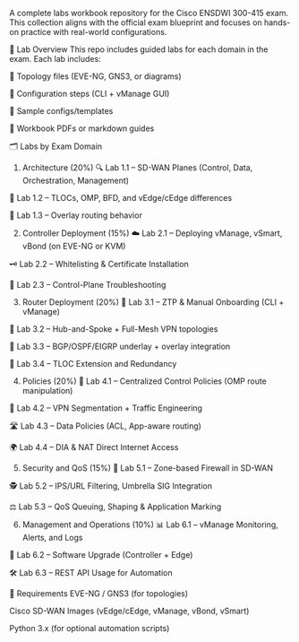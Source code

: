 A complete labs workbook repository for the Cisco ENSDWI 300-415 exam. This collection aligns with the official exam blueprint and focuses on hands-on practice with real-world configurations.

🧪 Lab Overview
This repo includes guided labs for each domain in the exam. Each lab includes:

📁 Topology files (EVE-NG, GNS3, or diagrams)

🔧 Configuration steps (CLI + vManage GUI)

📜 Sample configs/templates

📓 Workbook PDFs or markdown guides

🗂️ Labs by Exam Domain
1. Architecture (20%)
🔍 Lab 1.1 – SD-WAN Planes (Control, Data, Orchestration, Management)

🧱 Lab 1.2 – TLOCs, OMP, BFD, and vEdge/cEdge differences

🔄 Lab 1.3 – Overlay routing behavior

2. Controller Deployment (15%)
☁️ Lab 2.1 – Deploying vManage, vSmart, vBond (on EVE-NG or KVM)

🗝️ Lab 2.2 – Whitelisting & Certificate Installation

🔄 Lab 2.3 – Control-Plane Troubleshooting

3. Router Deployment (20%)
🚀 Lab 3.1 – ZTP & Manual Onboarding (CLI + vManage)

🏢 Lab 3.2 – Hub-and-Spoke + Full-Mesh VPN topologies

📡 Lab 3.3 – BGP/OSPF/EIGRP underlay + overlay integration

🔄 Lab 3.4 – TLOC Extension and Redundancy

4. Policies (20%)
🔀 Lab 4.1 – Centralized Control Policies (OMP route manipulation)

🔐 Lab 4.2 – VPN Segmentation + Traffic Engineering

🛣️ Lab 4.3 – Data Policies (ACL, App-aware routing)

🌍 Lab 4.4 – DIA & NAT Direct Internet Access

5. Security and QoS (15%)
🔐 Lab 5.1 – Zone-based Firewall in SD-WAN

🕵️ Lab 5.2 – IPS/URL Filtering, Umbrella SIG Integration

⚖️ Lab 5.3 – QoS Queuing, Shaping & Application Marking

6. Management and Operations (10%)
📊 Lab 6.1 – vManage Monitoring, Alerts, and Logs

🔄 Lab 6.2 – Software Upgrade (Controller + Edge)

🛠️ Lab 6.3 – REST API Usage for Automation

🧰 Requirements
EVE-NG / GNS3 (for topologies)

Cisco SD-WAN Images (vEdge/cEdge, vManage, vBond, vSmart)

Python 3.x (for optional automation scripts)
